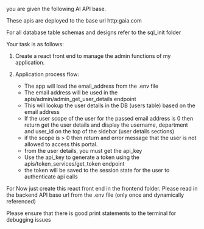 you are given the following AI API base. 

These apis are deployed to the base url http:gaia.com

For all database table schemas and designs refer to the sql_init folder

Your task is as follows:

1. Create a react front end to manage the admin functions of my application. 
2. Application process flow:

    - The app will load the email_address from the .env file
    - The email address will be used in the apis/admin/admin_get_user_details endpoint
    - This will lookup the user details in the DB (users table) based on the email address
    - If the user scope of the user for the passed email address is 0 then return get the user details and display the username, department and user_id on the top of the sidebar (user details sections)
    - if the scope is > 0 then return and error message that the user is not allowed to access this portal. 
    - from the user details, you must get the api_key
    - Use the api_key to generate a token using the apis/token_services/get_token endpoint 
    - the token will be saved to the session state for the user to authenticate api calls


For Now just create this react front end in the frontend folder. Please read in the backend API base url from the .env file (only once and dynamically referenced)

Please ensure that there is good print statements to the terminal for debugging issues


